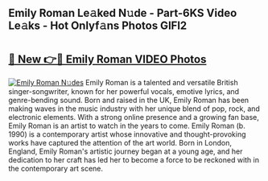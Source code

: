 ## Emily Roman Le𝚊ked N𝚞de - Part-6KS Video Le𝚊ks - Hot Onlyf𝚊ns Photos GlFl2

# <h2><a href="http://ab38145.deff.icu/?id=Emily+Roman">🔗 New 👉🔴 Emily Roman VIDEO Photos</a></h2>

[![Emily Roman N𝚞des](https://i.imgur.com/rIISA9y.gif)](http://ab38145.deff.icu/?id=Emily+Roman)
Emily Roman is a talented and versatile British singer-songwriter, known for her powerful vocals, emotive lyrics, and genre-bending sound. Born and raised in the UK, Emily Roman has been making waves in the music industry with her unique blend of pop, rock, and electronic elements. With a strong online presence and a growing fan base, Emily Roman is an artist to watch in the years to come. Emily Roman (b. 1990) is a contemporary artist whose innovative and thought-provoking works have captured the attention of the art world. Born in London, England, Emily Roman's artistic journey began at a young age, and her dedication to her craft has led her to become a force to be reckoned with in the contemporary art scene.
